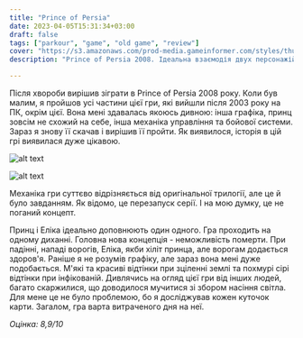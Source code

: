```yaml
---
title: "Prince of Persia"
date: 2023-04-05T15:31:34+03:00
draft: false
tags: ["parkour", "game", "old game", "review"]
cover: "https://s3.amazonaws.com/prod-media.gameinformer.com/styles/thumbnail/s3/legacy-images/Cult%20Classics%20%E2%80%93%20Prince%20Of%20Persia%20%282008%29/princepopcult_610b.jpg"
description: "Prince of Persia 2008. Ідеальна взаємодія двух персонажій"

---
```


Після хвороби вирішив зіграти в Prince of Persia 2008 року. Коли був малим, я пройшов усі частини цієї гри, які вийшли після 2003 року на ПК, окрім цієї. Вона мені здавалась якоюсь дивною: інша графіка, принц зовсім не схожий на себе, інша механіка управління та бойової системи. Зараз я знову її скачав і вирішив її пройти. Як виявилося, історія в цій грі виявилася дуже цікавою.

![alt text](/img/princeofpersia.jpg "Prince")

![alt text](/img/princeofpersia1.jpg "Prince")

Механіка гри суттєво відрізняється від оригінальної трилогії, але це й було завданням. Як відомо, це перезапуск серії. І на мою думку, це не поганий концепт.

Принц і Еліка ідеально доповнюють один одного. Гра проходить на одному диханні. Головна нова концепція - неможливість померти. При падінні, нападі ворогів, Еліка, якби хіліт принца, але ворогам додається здоров'я. Раніше я не розумів графіку, але зараз вона мені дуже подобається. М'які та красиві відтінки при зціленні землі та похмурі сірі відтінки при інфікованій. Дивлячись на огляд цієї гри від інших людей, багато скаржилися, що доводилося мучитися зі збором насіння світла. Для мене це не було проблемою, бо я досліджував кожен куточок карти. Загалом, гра варта витраченого дня на неї.

*Оцінка: 8,9/10*


